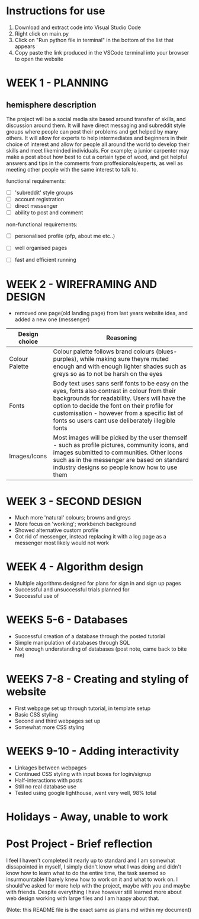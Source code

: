 # Instructions for use
1. Download and extract code into Visual Studio Code
2. Right click on main.py
3. Click on "Run python file in terminal" in the bottom of the list that appears
4. Copy paste the link produced in the VSCode terminal into your browser to open the website







# WEEK 1 - PLANNING

## hemisphere description

The project will be a social media site based around transfer of skills, and discussion around them. It will have direct messaging and subreddit style groups where people can post their problems and get helped by many others. It will allow for experts to help intermediates and beginners in their choice of interest and allow for people all around the world to develop their skills and meet likeminded individuals. For example; a junior carpenter may make a post about how best to cut a certain type of wood, and get helpful answers and tips in the comments from proffesionals/experts, as well as meeting other people with the same interest to talk to.


functional requirements:

- [ ] 'subreddit' style groups
- [ ] account registration
- [ ] direct messenger
- [ ] ability to post and comment

non-functional requirements:

- [ ] personalised profile (pfp, about me etc..)
- [ ] well organised pages
- [ ] fast and efficient running


# WEEK 2 - WIREFRAMING AND DESIGN


- removed one page(old landing page) from last years website idea, and added a new one (messenger)



| Design choice | Reasoning |
|---|---|
| Colour Palette | Colour palette follows brand colours (blues-purples), while making sure theyre muted enough and with enough lighter shades such as greys so as to not be harsh on the eyes
| Fonts | Body text uses sans serif fonts to be easy on the eyes, fonts also contrast in colour from their backgrounds for readability. Users will have the option to decide the font on their profile for customisation - however from a specific list of fonts so users cant use deliberately illegible fonts
| Images/Icons | Most images will be picked by the user themself - such as profile pictures, community icons, and images submitted to communities. Other icons such as in the messenger are based on standard industry designs so people know how to use them


# WEEK 3 - SECOND DESIGN

- Much more 'natural' colours; browns and greys
- More focus on 'working'; workbench background
- Showed alternative custom profile
- Got rid of messenger, instead replacing it with a log page as a messenger most likely would not work


# WEEK 4 - Algorithm design

- Multiple algorithms designed for plans for sign in and sign up pages
- Successful and unsuccessful trials planned for
- Successful use of 

# WEEKS 5-6 - Databases

- Successful creation of a database through the posted tutorial
- Simple manipulation of databases through SQL
- Not enough understanding of databases (post note, came back to bite me)

# WEEKS 7-8 - Creating and styling of website

- First webpage set up through tutorial, in template setup
- Basic CSS styling
- Second and third webpages set up
- Somewhat more CSS styling

# WEEKS 9-10 - Adding interactivity

- Linkages between webpages
- Continued CSS styling with input boxes for login/signup
- Half-interactions with posts
- Still no real database use
- Tested using google lighthouse, went very well, 98% total


# Holidays - Away, unable to work



# Post Project - Brief reflection

I feel I haven't completed it nearly up to standard and I am somewhat dissapointed in myself, I simply didn't know what I was doing and didn't know how to learn what to do the entire time, the task seemed so insurmountable I barely knew how to work on it and what to work on. I should've asked for more help with the project, maybe with you and maybe with friends. Despite everything I have however still learned more about web design working with large files and I am happy about that.

(Note: this README file is the exact same as plans.md within my document)
